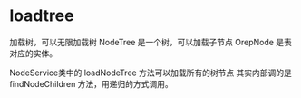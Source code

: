 # loadtree
加载树，可以无限加载树
NodeTree 是一个树，可以加载子节点
OrepNode 是表对应的实体。

NodeService类中的 loadNodeTree 方法可以加载所有的树节点
其实内部调的是findNodeChildren 方法，用递归的方式调用。
